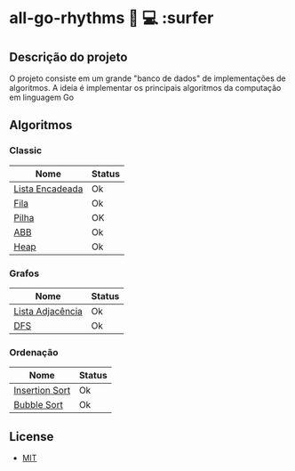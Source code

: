 # all-go-rhythms :book: :computer: :surfer

## Descrição do projeto

O projeto consiste em um grande "banco de dados" de implementações de algoritmos. A ideia é implementar os principais algoritmos da computação em linguagem Go

## Algoritmos

### Classic

| Nome                                                                                          | Status |
| --------------------------------------------------------------------------------------------- | ------ |
| [Lista Encadeada](https://github.com/codeYann/all-go-rhythms/tree/main/classic/LinkedList.go) | Ok     |
| [Fila](https://github.com/codeYann/all-go-rhythms/tree/main/classic/Queue.go)                 | Ok     |
| [Pilha](https://github.com/codeYann/all-go-rhythms/tree/main/classic/Stack.go)                | OK     |
| [ABB](https://github.com/codeYann/all-go-rhythms/blob/main/classic/Bst.go)                    | Ok     |
| [Heap](https://github.com/codeYann/all-go-rhythms/blob/main/classic/Heap.go)                    | Ok     |

### Grafos

| Nome                                                                                             | Status |
| ------------------------------------------------------------------------------------------------ | ------ |
| [Lista Adjacência](https://github.com/codeYann/all-go-rhythms/blob/main/graph/Adjacency-list.go) | Ok     |
| [DFS](https://github.com/codeYann/all-go-rhythms/blob/main/graph/DFS.go)                         | Ok     |

### Ordenação

| Nome                                                                                             | Status |
| ------------------------------------------------------------------------------------------------ | ------ |
| [Insertion Sort](https://github.com/codeYann/all-go-rhythms/blob/main/sorting/Insertion-sort.go) | Ok     |
| [Bubble Sort](https://github.com/codeYann/all-go-rhythms/blob/main/sorting/BubbleSort.go)        | Ok     |

## License

- [MIT](https://mit-license.org/)
